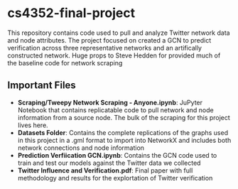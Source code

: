 # cs4352-final-project
This repository contains code used to pull and analyze Twitter network data and node attributes. The project focused on created a GCN to predict verification across three representative networks and an artifically constructed network. Huge props to Steve Hedden for provided much of the baseline code for network scraping

## Important Files
- **Scraping/Tweepy Network Scraping - Anyone.ipynb**: JuPyter Notebook that contains replicatable code to pull network and node information from a source node. The bulk of the scraping for this project lives here.
- **Datasets Folder**: Contains the complete replications of the graphs used in this project in a .gml format to import into NetworkX and includes both network connections and node information
- **Prediction Verfiication GCN.ipynb**: Contains the GCN code used to train and test our models against the Twitter data we collected
- **Twitter Influence and Verification.pdf**: Final paper with full methodology and results for the explortation of Twitter verification

